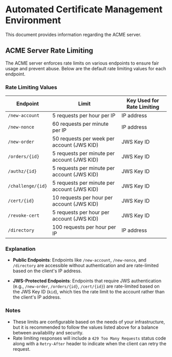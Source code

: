 # Automated Certificate Management Environment

This document provides information regarding the ACME server.


## ACME Server Rate Limiting

The ACME server enforces rate limits on various endpoints to ensure fair usage and prevent abuse. Below are the default rate limiting values for each endpoint.

### Rate Limiting Values

| Endpoint                    | Limit                                        | Key Used for Rate Limiting  |
|-----------------------------|----------------------------------------------|-----------------------------|
| `/new-account`               | 5 requests per hour per IP                   | IP address                  |
| `/new-nonce`                 | 60 requests per minute per IP                | IP address                  |
| `/new-order`                 | 50 requests per week per account (JWS KID)   | JWS Key ID                  |
| `/orders/{id}`               | 5 requests per minute per account (JWS KID)  | JWS Key ID                  |
| `/authz/{id}`                | 5 requests per minute per account (JWS KID)  | JWS Key ID                  |
| `/challenge/{id}`            | 5 requests per minute per account (JWS KID)  | JWS Key ID                  |
| `/cert/{id}`                 | 10 requests per hour per account (JWS KID)   | JWS Key ID                  |
| `/revoke-cert`               | 5 requests per hour per account (JWS KID)    | JWS Key ID                  |
| `/directory`                 | 100 requests per hour per IP                 | IP address                  |

### Explanation

- **Public Endpoints**: Endpoints like `/new-account`, `/new-nonce`, and `/directory` are accessible without authentication and are rate-limited based on the client's IP address.
  
- **JWS-Protected Endpoints**: Endpoints that require JWS authentication (e.g., `/new-order`, `/orders/{id}`, `/cert/{id}`) are rate-limited based on the JWS Key ID (`kid`), which ties the rate limit to the account rather than the client's IP address.

### Notes

- These limits are configurable based on the needs of your infrastructure, but it is recommended to follow the values listed above for a balance between availability and security.
- Rate limiting responses will include a `429 Too Many Requests` status code along with a `Retry-After` header to indicate when the client can retry the request.
